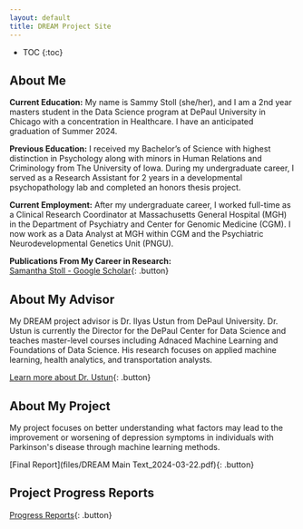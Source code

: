 ```yaml
---
layout: default
title: DREAM Project Site
---
```


* TOC
{:toc}

## About Me

**Current Education:**
My name is Sammy Stoll (she/her), and I am a 2nd year masters student in the Data Science program at DePaul University in Chicago with a concentration in Healthcare. I have an anticipated graduation of Summer 2024. 

**Previous Education:**
I received my Bachelor’s of Science with highest distinction in Psychology along with minors in Human Relations and Criminology from The University of Iowa. During my undergraduate career, I served as a Research Assistant for 2 years in a developmental psychopathology lab and completed an honors thesis project. 

**Current Employment:**
After my undergraduate career, I worked full-time as a Clinical Research Coordinator at Massachusetts General Hospital (MGH) in the Department of Psychiatry and Center for Genomic Medicine (CGM). I now work as a Data Analyst at MGH within CGM and the Psychiatric Neurodevelopmental Genetics Unit (PNGU). 

**Publications From My Career in Research:**  
[Samantha Stoll - Google Scholar](https://scholar.google.com/citations?user=6rJhn4sAAAAJ&hl=en&oi=ao){: .button}

## About My Advisor

My DREAM project advisor is Dr. Ilyas Ustun from DePaul University. Dr. Ustun is currently the Director for the DePaul Center for Data Science and teaches master-level courses including Adnaced Machine Learning and Foundations of Data Science. His research focuses on applied machine learning, health analytics, and transportation analysts. 

[Learn more about Dr. Ustun](https://cds.cdm.depaul.edu/teachers/ilyas-ustun/){: .button}

## About My Project

My project focuses on better understanding what factors may lead to the improvement or worsening of depression symptoms in individuals with Parkinson's disease through machine learning methods. 

[Final Report](files/DREAM Main Text_2024-03-22.pdf){: .button}

## Project Progress Reports

[Progress Reports](blog.html){: .button}
